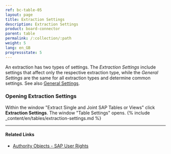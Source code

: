 ```yaml
---
ref: bc-table-05
layout: page
title: Extraction Settings 
description: Extraction Settings
product: board-connector
parent: table
permalink: /:collection/:path
weight: 5
lang: en_GB
progressstate: 5
---
```

An extraction has two types of settings. The *Extraction Settings* include settings that affect only the respective extraction type, while the *General Settings* are the same for all extraction types and determine common settings. 
See also [General Settings](../getting-started/general-settings).

### Opening Extraction Settings
Within the window "Extract Single and Joint SAP Tables or Views" click **Extraction Settings**. The window "Table Settings" opens. 
{% include _content/en/tables/extraction-settings.md  %}
***********
#### Related Links
- [Authority Objects - SAP User Rights](https://kb.theobald-software.com/sap/authority-objects-sap-user-rights)		   